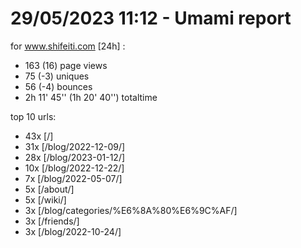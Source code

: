 # 29/05/2023 11:12 - Umami report
for www.shifeiti.com [24h] :

 - 163 (16) page views
 - 75 (-3) uniques
 - 56 (-4) bounces
 - 2h 11' 45'' (1h 20' 40'') totaltime


top 10 urls:
 - 43x [/]
 - 31x [/blog/2022-12-09/]
 - 28x [/blog/2023-01-12/]
 - 10x [/blog/2022-12-22/]
 - 7x [/blog/2022-05-07/]
 - 5x [/about/]
 - 5x [/wiki/]
 - 3x [/blog/categories/%E6%8A%80%E6%9C%AF/]
 - 3x [/friends/]
 - 3x [/blog/2022-10-24/]


